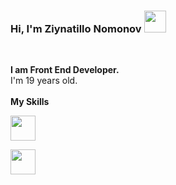 ### Hi, I'm Ziynatillo Nomonov <img src="https://media.giphy.com/media/hvRJCLFzcasrR4ia7z/giphy.gif" width="35px" >
<br />

<b>I am Front End Developer. </b> 
<br />
I'm 19 years old.
<br />
<br />
<b> My Skills </b>
<br />
<code>
<img src="https://www.google.com/url?sa=i&url=https%3A%2F%2Ficon-library.com%2Fpng%2F77967.html&psig=AOvVaw2jJ_Fhrlik9qrCCYgfTdXr&ust=1652891062319000&source=images&cd=vfe&ved=0CAsQjRxqFwoTCKDWx9z55vcCFQAAAAAdAAAAABAE" height="40px" >
</code>
<code>
<img src="https://www.google.com/url?sa=i&url=https%3A%2F%2Fwww.freepng.ru%2Fpng-7noenj%2F&psig=AOvVaw1Y1xTJPx4AFkTkr-FxRECk&ust=1652891049246000&source=images&cd=vfe&ved=0CAwQjRxqFwoTCMCAzJT55vcCFQAAAAAdAAAAABAQ" height="40px" >
</code>

